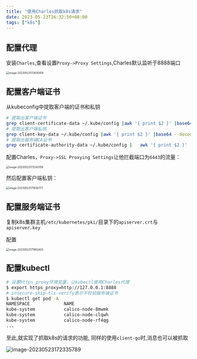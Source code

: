 ```yaml
---
title: "使用Charles抓取k8s请求"
date: 2023-05-23T16:32:50+08:00
tags: ["k8s"]
---
```


## 配置代理

安装`Charles`,查看设置`Proxy->Proxy Settings`,Charles默认监听于8888端口

<img src="http://inksnw.asuscomm.com:3001/blog/使用Charles抓取k8s请求_b8c69aac5fddbb8c2d0ecc23c47d32bf.png" alt="image-20230523172630419" style="zoom:50%;" />

## 配置客户端证书

从kubeconfig中提取客户端的证书和私钥

```bash
# 提取出客户端证书
grep client-certificate-data ~/.kube/config |awk '{ print $2 }' |base64 --decode > client-cert.pem
# 提取出客户端私钥
grep client-key-data ~/.kube/config |awk '{ print $2 }' |base64 --decode > client-key.pem
# 提取出服务端CA证书
grep certificate-authority-data ~/.kube/config |   awk '{ print $2 }' |   base64 --decode > cluster-ca-cert.pem
```

配置Charles，`Proxy->SSL Proxying Settings`让他拦截端口为`6443`的流量：

<img src="http://inksnw.asuscomm.com:3001/blog/使用Charles抓取k8s请求_cc7636d20e3cb6e5130b86d2bc28f4c2.png" alt="image-20230523173343158" style="zoom:50%;" />

然后配置客户端私钥：

<img src="http://inksnw.asuscomm.com:3001/blog/使用Charles抓取k8s请求_950c76b038342426129a372040e59f01.png" alt="image-20230523171636777" style="zoom:50%;" />



## 配置服务端证书

复制k8s集群主机`/etc/kubernetes/pki/`目录下的`apiserver.crt`与`apiserver.key`

配置

<img src="http://inksnw.asuscomm.com:3001/blog/使用Charles抓取k8s请求_742ae7fa188feb655d5b21b7489e05f9.png" alt="image-20230523171952403" style="zoom:50%;" />

## 配置kubectl

```bash
# 设置https_proxy环境变量，让kubectl使用Charles代理
$ export https_proxy=http://127.0.0.1:8888
# insecure-skip-tls-verify表示不校验服务端证书
$ kubectl get pod -A
NAMESPACE             NAME                                                   READY   STATUS    RESTARTS      AGE
kube-system           calico-node-8mwmk                                      1/1     Running   1 (8h ago)    19h
kube-system           calico-node-clqwh                                      1/1     Running   1 (8h ago)    19h
kube-system           calico-node-rf4qg                                      1/1     Running   1 (8h ago)    19h
...
```

至此,就实现了抓取k8s的请求的功能, 同样的使用`client-go`时,消息也可以被抓取

![image-20230523172335789](https://inksnw.asuscomm.com:3001/blog/使用Charles抓取k8s请求_d59557bce6f984ecba8943a3103977eb.png)
